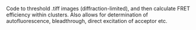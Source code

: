 Code to threshold .tiff images (diffraction-limited), and then calculate 
FRET efficiency within clusters. Also allows for determination of 
autofluorescence, bleadthrough, direct excitation of acceptor etc. 
